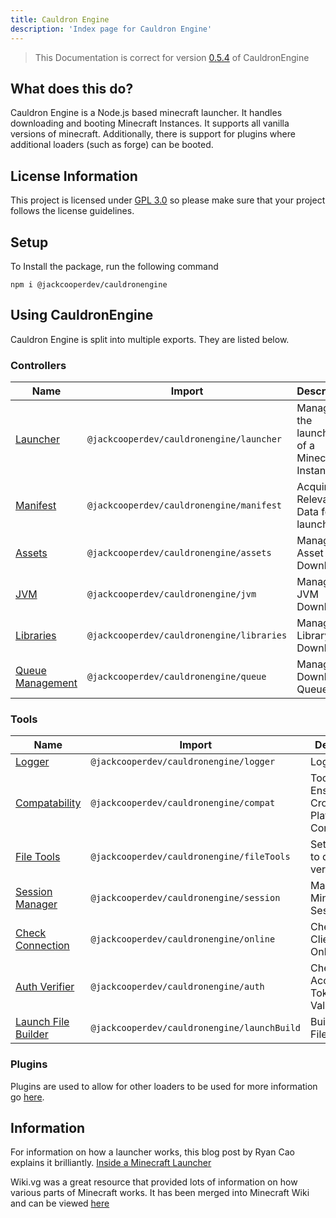 ```yaml
---
title: Cauldron Engine
description: 'Index page for Cauldron Engine'
---
```

> This Documentation is correct for version [0.5.4](https://github.com/jackcooperdev/CauldronEngine/releases/tag/0.5.4) of CauldronEngine

## What does this do?
Cauldron Engine is a Node.js based minecraft launcher. It handles downloading and booting Minecraft Instances. It supports all vanilla versions of minecraft. Additionally, there is support for plugins where additional loaders (such as forge) can be booted.

## License Information
This project is licensed under [GPL 3.0](https://choosealicense.com/licenses/gpl-3.0/) so please make sure that your project follows the license guidelines.

## Setup

To Install the package, run the following command

```
npm i @jackcooperdev/cauldronengine
```

## Using CauldronEngine

Cauldron Engine is split into multiple exports. They are listed below.

### Controllers

| Name                                                                     | Import                                       | Description                                   |
|--------------------------------------------------------------------------|----------------------------------------------|-----------------------------------------------|
| [Launcher](/engine/controllers/launcher)      | ```@jackcooperdev/cauldronengine/launcher```  | Manages the launching of a Minecraft Instance |
| [Manifest](/engine/controllers/manifest)      | ```@jackcooperdev/cauldronengine/manifest```  | Acquires Relevant Data for launch             |
| [Assets](/engine/controllers/asset)           | ```@jackcooperdev/cauldronengine/assets```    | Manages Asset Download                        |
| [JVM](/engine/controllers/jvm)                | ```@jackcooperdev/cauldronengine/jvm```       | Manages JVM Download                          |
| [Libraries](/engine/controllers/library)      | ```@jackcooperdev/cauldronengine/libraries``` | Manages Library Download                      |
| [Queue Management](/engine/controllers/queue) | ```@jackcooperdev/cauldronengine/queue```     | Manages Download Queues                       |

### Tools

| Name                                                                    | Import                                         | Description                                 |
|-------------------------------------------------------------------------|------------------------------------------------|---------------------------------------------|
| [Logger](/engine/tools/logger)               | ```@jackcooperdev/cauldronengine/logger```      | Logging                                     |
| [Compatability](/engine/tools/compat)        | ```@jackcooperdev/cauldronengine/compat```      | Tool to Ensure Cross-Platform Compatability |
| [File Tools](/engine/tools/file)             | ```@jackcooperdev/cauldronengine/fileTools```   | Set of Tools to download / verify files     |
| [Session Manager](/engine/tools/session)     | ```@jackcooperdev/cauldronengine/session```     | Manages Minecraft Sessions                  |
| [Check Connection](/engine/tools/connection) | ```@jackcooperdev/cauldronengine/online```      | Checks if Client is Online                  |
| [Auth Verifier](/engine/tools/auth)          | ```@jackcooperdev/cauldronengine/auth```        | Check Access Token Validity                 |
| [Launch File Builder](/engine/tools/launch)  | ```@jackcooperdev/cauldronengine/launchBuild``` | Builds launch File                          |


### Plugins

Plugins are used to allow for other loaders to be used for more information go [here]().



## Information

For information on how a launcher works, this blog post by Ryan Cao explains it brilliantly.
[Inside a Minecraft Launcher](https://ryanccn.dev/posts/inside-a-minecraft-launcher/)

Wiki.vg was a great resource that provided lots of information on how various parts of Minecraft works.
It has been merged into Minecraft Wiki
and can be viewed [here](https://minecraft.wiki/w/Microsoft_authentication#Navigation)